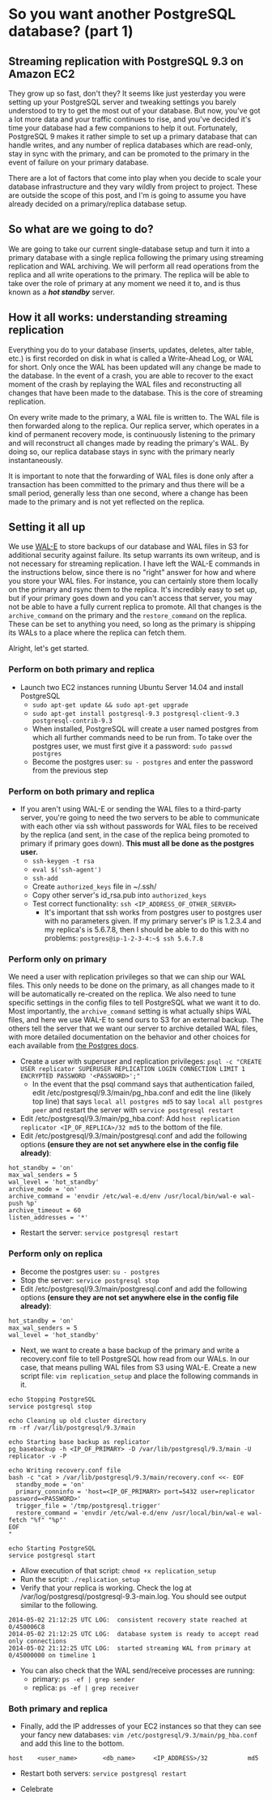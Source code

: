 # So you want another PostgreSQL database? (part 1)
## Streaming replication with PostgreSQL 9.3 on Amazon EC2

They grow up so fast, don't they? It seems like just yesterday you were setting up your PostgreSQL server and tweaking settings you barely understood to try to get the most out of your database. But now, you've got a lot more data and your traffic continues to rise, and you've decided it's time your database had a few companions to help it out. Fortunately, PostgreSQL 9 makes it rather simple to set up a primary database that can handle writes, and any number of replica databases which are read-only, stay in sync with the primary, and can be promoted to the primary in the event of failure on your primary database.

There are a lot of factors that come into play when you decide to scale your database infrastructure and they vary wildly from project to project. These are outside the scope of this post, and I'm is going to assume you have already decided on a primary/replica database setup. 

## So what are we going to do?
We are going to take our current single-database setup and turn it into a primary database with a single replica following the primary using streaming replication and WAL archiving. We will perform all read operations from the replica and all write operations to the primary. The replica will be able to take over the role of primary at any moment we need it to, and is thus known as a ***hot standby*** server.

## How it all works: understanding streaming replication
Everything you do to your database (inserts, updates, deletes, alter table, etc.) is first recorded on disk in what is called a Write-Ahead Log, or WAL for short. Only once the WAL has been updated will any change be made to the database. In the event of a crash, you are able to recover to the exact moment of the crash by replaying the WAL files and reconstructing all changes that have been made to the database. This is the core of streaming replication.

On every write made to the primary, a WAL file is written to. The WAL file is then forwarded along to the replica. Our replica server, which operates in a kind of permanent recovery mode, is continuously listening to the primary and will reconstruct all changes made by reading the primary's WAL. By doing so, our replica database stays in sync with the primary nearly instantaneously.

It is important to note that the forwarding of WAL files is done only after a transaction has been committed to the primary and thus there will be a small period, generally less than one second, where a change has been made to the primary and is not yet reflected on the replica.


## Setting it all up
We use [WAL-E](https://github.com/wal-e/wal-e) to store backups of our database and WAL files in S3 for additional security against failure. Its setup warrants its own writeup, and is not necessary for streaming replication. I have left the WAL-E commands in the instructions below, since there is no "right" answer for how and where you store your WAL files. For instance, you can certainly store them locally on the primary and rsync them to the replica. It's incredibly easy to set up, but if your primary goes down and you can't access that server, you may not be able to have a fully current replica to promote. All that changes is the `archive_command` on the primary and the `restore_command` on the replica. These can be set to anything you need, so long as the primary is shipping its WALs to a place where the replica can fetch them.

Alright, let's get started.

### Perform on both primary and replica
* Launch two EC2 instances running Ubuntu Server 14.04 and install PostgreSQL
  * `sudo apt-get update && sudo apt-get upgrade`
  * `sudo apt-get install postgresql-9.3 postgresql-client-9.3 postgresql-contrib-9.3`
  * When installed, PostgreSQL will create a user named postgres from which all further commands need to be run from. To take over the postgres user, we must first give it a password: `sudo passwd postgres`
  * Become the postgres user: `su - postgres` and enter the password from the previous step

### Perform on both primary and replica
* If you aren't using WAL-E or sending the WAL files to a third-party server, you're going to need the two servers to be able to communicate with each other via ssh without passwords for WAL files to be received by the replica (and sent, in the case of the replica being promoted to primary if primary goes down). **This must all be done as the postgres user.**
  * `ssh-keygen -t rsa`
  * `eval $('ssh-agent')`
  * `ssh-add`
  * Create `authorized_keys` file in ~/.ssh/
  * Copy other server's id_rsa.pub into `authorized_keys`
  * Test correct functionality: `ssh <IP_ADDRESS_OF_OTHER_SERVER>`
    * It's important that ssh works from postgres user to postgres user with no parameters given. If my primary server's IP is 1.2.3.4 and my replica's is 5.6.7.8, then I should be able to do this with no problems: `postgres@ip-1-2-3-4:~$ ssh 5.6.7.8`

### Perform only on primary
We need a user with replication privileges so that we can ship our WAL files. This only needs to be done on the primary, as all changes made to it will be automatically re-created on the replica. We also need to tune specific settings in the config files to tell PostgreSQL what we want it to do. Most importantly, the `archive_command` setting is what actually ships WAL files, and here we use WAL-E to send ours to S3 for an external backup. The others tell the server that we want our server to archive detailed WAL files, with more detailed documentation on the behavior and other choices for each available from [the Postgres docs](http://www.postgresql.org/docs/9.3/static/runtime-config-wal.html).
* Create a user with superuser and replication privileges: 
`psql -c "CREATE USER replicator SUPERUSER REPLICATION LOGIN CONNECTION LIMIT 1 ENCRYPTED PASSWORD '<PASSWORD>';"`
  * In the event that the psql command says that authentication failed, edit /etc/postgresql/9.3/main/pg_hba.conf and edit the line (likely top line) that says 
`local all postgres md5` to say `local all postgres peer` and restart the server with 
`service postgresql restart`
* Edit /etc/postgresql/9.3/main/pg_hba.conf: Add `host replication replicator <IP_OF_REPLICA>/32 md5` to the bottom of the file.
* Edit /etc/postgresql/9.3/main/postgresql.conf and add the following options **(ensure they are not set anywhere else in the config file already)**:
```
hot_standby = 'on'
max_wal_senders = 5
wal_level = 'hot_standby'
archive_mode = 'on'
archive_command = 'envdir /etc/wal-e.d/env /usr/local/bin/wal-e wal-push %p'
archive_timeout = 60
listen_addresses = '*'
```
* Restart the server: `service postgresql restart`

### Perform only on replica
* Become the postgres user: `su - postgres`
* Stop the server: `service postgresql stop`
* Edit /etc/postgresql/9.3/main/postgresql.conf and add the following options **(ensure they are not set anywhere else in the config file already)**:
```
hot_standby = 'on'
max_wal_senders = 5
wal_level = 'hot_standby'
```
* Next, we want to create a base backup of the primary and write a recovery.conf file to tell PostgreSQL how read from our WALs. In our case, that means pulling WAL files from S3 using WAL-E. Create a new script file: `vim replication_setup` and place the following commands in it.
```
echo Stopping PostgreSQL
service postgresql stop

echo Cleaning up old cluster directory
rm -rf /var/lib/postgresql/9.3/main

echo Starting base backup as replicator
pg_basebackup -h <IP_OF_PRIMARY> -D /var/lib/postgresql/9.3/main -U replicator -v -P

echo Writing recovery.conf file
bash -c "cat > /var/lib/postgresql/9.3/main/recovery.conf <<- EOF
  standby_mode = 'on'
  primary_conninfo = 'host=<IP_OF_PRIMARY> port=5432 user=replicator password=<PASSWORD>'
  trigger_file = '/tmp/postgresql.trigger'
  restore_command = 'envdir /etc/wal-e.d/env /usr/local/bin/wal-e wal-fetch "%f" "%p"'
EOF
"

echo Starting PostgreSQL
service postgresql start
```
* Allow execution of that script: `chmod +x replication_setup`
* Run the script: `./replication_setup`
* Verify that your replica is working. Check the log at /var/log/postgresql/postgresql-9.3-main.log. You should see output similar to the following.
```
2014-05-02 21:12:25 UTC LOG:  consistent recovery state reached at 0/450006C8
2014-05-02 21:12:25 UTC LOG:  database system is ready to accept read only connections
2014-05-02 21:12:25 UTC LOG:  started streaming WAL from primary at 0/45000000 on timeline 1
```
* You can also check that the WAL send/receive processes are running:
  * primary: `ps -ef | grep sender`
  * replica: `ps -ef | grep receiver`

### Both primary and replica
* Finally, add the IP addresses of your EC2 instances so that they can see your fancy new databases: `vim /etc/postgresql/9.3/main/pg_hba.conf` and add this line to the bottom.
```
host    <user_name>       <db_name>     <IP_ADDRESS>/32           md5
```
* Restart both servers: `service postgresql restart`

* Celebrate